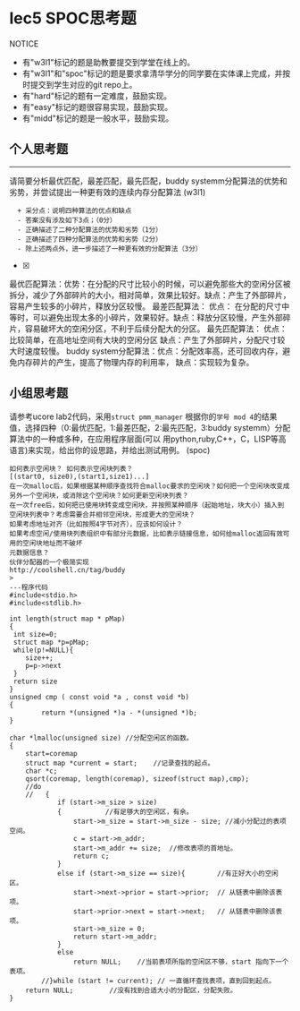 # lec5 SPOC思考题


NOTICE
- 有"w3l1"标记的题是助教要提交到学堂在线上的。
- 有"w3l1"和"spoc"标记的题是要求拿清华学分的同学要在实体课上完成，并按时提交到学生对应的git repo上。
- 有"hard"标记的题有一定难度，鼓励实现。
- 有"easy"标记的题很容易实现，鼓励实现。
- 有"midd"标记的题是一般水平，鼓励实现。


## 个人思考题
---

请简要分析最优匹配，最差匹配，最先匹配，buddy systemm分配算法的优势和劣势，并尝试提出一种更有效的连续内存分配算法 (w3l1)
```
  + 采分点：说明四种算法的优点和缺点
  - 答案没有涉及如下3点；（0分）
  - 正确描述了二种分配算法的优势和劣势（1分）
  - 正确描述了四种分配算法的优势和劣势（2分）
  - 除上述两点外，进一步描述了一种更有效的分配算法（3分）
 ```
- [x]  

> 
最优匹配算法：优势：在分配的尺寸比较小的时候，可以避免那些大的空闲分区被拆分，减少了外部碎片的大小，相对简单，效果比较好。缺点：产生了外部碎片，容易产生较多的小碎片，释放分区较慢。
最差匹配算法： 优点： 在分配的尺寸中等时，可以避免出现太多的小碎片，效果较好。缺点：释放分区较慢，产生外部碎片，容易破坏大的空闲分区，不利于后续分配大的分区。
最先匹配算法： 优点： 比较简单，在高地址空间有大块的空闲分区 缺点：产生了外部碎片，分配尺寸较大时速度较慢。
buddy system分配算法：优点：分配效率高，还可回收内存，避免内存碎片的产生，提高了物理内存的利用率， 缺点：实现较为复杂。

## 小组思考题

请参考ucore lab2代码，采用`struct pmm_manager` 根据你的`学号 mod 4`的结果值，选择四种（0:最优匹配，1:最差匹配，2:最先匹配，3:buddy systemm）分配算法中的一种或多种，在应用程序层面(可以 用python,ruby,C++，C，LISP等高语言)来实现，给出你的设思路，并给出测试用例。 (spoc)

```
如何表示空闲块？ 如何表示空闲块列表？ 
[(start0, size0),(start1,size1)...]
在一次malloc后，如果根据某种顺序查找符合malloc要求的空闲块？如何把一个空闲块改变成另外一个空闲块，或消除这个空闲块？如何更新空闲块列表？
在一次free后，如何把已使用块转变成空闲块，并按照某种顺序（起始地址，块大小）插入到空闲块列表中？考虑需要合并相邻空闲块，形成更大的空闲块？
如果考虑地址对齐（比如按照4字节对齐），应该如何设计？
如果考虑空闲/使用块列表组织中有部分元数据，比如表示链接信息，如何给malloc返回有效可用的空闲块地址而不破坏
元数据信息？
伙伴分配器的一个极简实现
http://coolshell.cn/tag/buddy
>
---程序代码
#include<stdio.h>
#include<stdlib.h>

int length(struct map * pMap)
{
 int size=0;
 struct map *p=pMap;
 while(p!=NULL){
    size++;
    p=p->next
 }
 return size
}
unsigned cmp ( const void *a , const void *b)
{
        return *(unsigned *)a - *(unsigned *)b;
}
 
char *lmalloc(unsigned size) //分配空闲区的函数。
{
    start=coremap
    struct map *current = start;    //记录查找的起点。
    char *c;
    qsort(coremap, length(coremap), sizeof(struct map),cmp);
    //do
    //   {
            if (start->m_size > size)
            {           //有足够大的空闲区，有余。
                start->m_size = start->m_size - size; //减小分配过的表项空间。
                c = start->m_addr;
                start->m_addr += size;  //修改表项的首地址。
                return c;
            }
            else if (start->m_size == size){        //有正好大小的空闲区。
                start->next->prior = start->prior;  // 从链表中删除该表项。
                start->prior->next = start->next;   // 从链表中删除该表项。
                start->m_size = 0;
                return start->m_addr;
            }
            else
                return NULL;    //当前表项所指的空闲区不够，start 指向下一个表项。
        //}while (start != current); // 一直循环查找表项，直到回到起点。
    return NULL;         //没有找到合适大小的分配区，分配失败。
}
